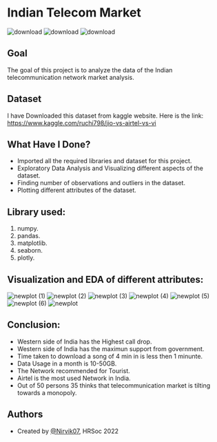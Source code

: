 
# Indian Telecom Market

![download](https://user-images.githubusercontent.com/97960335/180635606-21fc67b9-d13f-4e4b-bb92-286a2898d62f.png)
![download](https://user-images.githubusercontent.com/97960335/180635614-c201f3a5-7fce-479b-bfe6-81099398a3c5.png)
![download](https://user-images.githubusercontent.com/97960335/180635622-4e0c868d-f1d4-4d98-a1ec-77ad07f98518.png)

## Goal

The goal of this project is to analyze the data of the Indian telecommunication network market analysis.
## Dataset
I have Downloaded this dataset from kaggle website. Here is the link: https://www.kaggle.com/ruchi798/jio-vs-airtel-vs-vi

## What Have I Done?

- Imported all the required libraries and dataset for this project.
- Exploratory Data Analysis and Visualizing different aspects of the dataset.
- Finding number of observations and outliers in the dataset.
- Plotting different attributes of the dataset.
## Library used:

1. numpy.
2. pandas.
3. matplotlib.
4. seaborn.
5. plotly.

## Visualization and EDA of different attributes:

![newplot (1)](https://user-images.githubusercontent.com/97960335/180635578-24d1f389-1e3a-49bd-ba90-a306172e17de.png)
![newplot (2)](https://user-images.githubusercontent.com/97960335/180635580-a9f990a3-0ef8-4b41-a25b-68e4e5d85969.png)
![newplot (3)](https://user-images.githubusercontent.com/97960335/180635583-4cf14ebb-3896-4709-bd59-7a9af1ae4937.png)
![newplot (4)](https://user-images.githubusercontent.com/97960335/180635585-e068d3da-d1d7-4d74-a220-7bb941589358.png)
![newplot (5)](https://user-images.githubusercontent.com/97960335/180635587-485cb581-ebda-49cd-bedc-26e079b188d3.png)
![newplot (6)](https://user-images.githubusercontent.com/97960335/180635588-7ec0425c-a0e4-422f-8882-9aaf48a46d04.png)
![newplot](https://user-images.githubusercontent.com/97960335/180635590-845dcac4-1bb5-4d00-a901-aefc029223d5.png)

## Conclusion:

- Western side of India has the Highest call drop.
- Western side of India has the maximun support from government.
- Time taken to download a song of 4 min in is less then 1 minunte.
- Data Usage in a month is 10-50GB.
- The Network recommended for Tourist.
- Airtel is the most used Network in India.
- Out of 50 persons 35 thinks that telecommunication market is tilting towards a monopoly.
## Authors

- Created by [@Nirvik07](https://github.com/Nirvik07), HRSoc 2022


